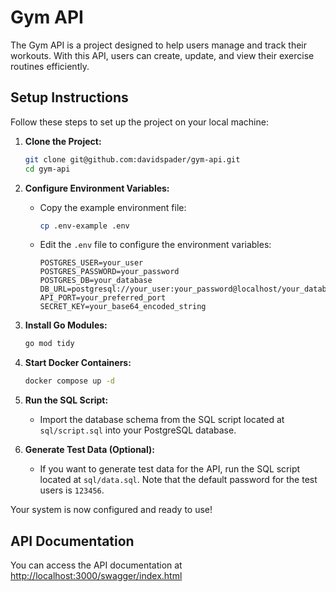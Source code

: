 # Gym API

The Gym API is a project designed to help users manage and track their workouts. With this API, users can create, update, and view their exercise routines efficiently.

## Setup Instructions

Follow these steps to set up the project on your local machine:

1. **Clone the Project:**
   ```bash
   git clone git@github.com:davidspader/gym-api.git
   cd gym-api
   ```

2. **Configure Environment Variables:**
   - Copy the example environment file:
     ```bash
     cp .env-example .env
     ```
   - Edit the `.env` file to configure the environment variables:
     ```dotenv
     POSTGRES_USER=your_user
     POSTGRES_PASSWORD=your_password
     POSTGRES_DB=your_database
     DB_URL=postgresql://your_user:your_password@localhost/your_database
     API_PORT=your_preferred_port
     SECRET_KEY=your_base64_encoded_string
     ```

3. **Install Go Modules:**
   ```bash
   go mod tidy
   ```

4. **Start Docker Containers:**
   ```bash
   docker compose up -d
   ```

5. **Run the SQL Script:**
   - Import the database schema from the SQL script located at `sql/script.sql` into your PostgreSQL database.

6. **Generate Test Data (Optional):**
   - If you want to generate test data for the API, run the SQL script located at `sql/data.sql`. Note that the default password for the test users is `123456`.

Your system is now configured and ready to use!

## API Documentation

You can access the API documentation at [http://localhost:3000/swagger/index.html](http://localhost:3000/swagger/index.html)
